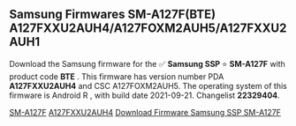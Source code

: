 <h2>Samsung Firmwares SM-A127F(BTE) A127FXXU2AUH4/A127FOXM2AUH5/A127FXXU2AUH1</h2>
Download the Samsung firmware for the ✅ <strong>Samsung SSP </strong> ⭐ <strong>SM-A127F</strong> with product code <strong>BTE</strong> . This firmware has version number PDA <strong>A127FXXU2AUH4</strong> and CSC A127FOXM2AUH5. The operating system of this firmware is Android R , with build date 2021-09-21. Changelist <strong>22329404</strong>.


[SM-A127F](https://samfirm.shop/samsung/model/SM-A127F)
[A127FXXU2AUH4](https://samfirm.shop/samsung/pda/A127FXXU2AUH4)
[Download Firmware Samsung SSP SM-A127F](https://samfirm.shop/samsung/firmware/458110)
